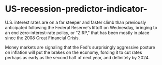 # US-recession-predictor-indicator-

U.S. interest rates are on a far steeper and faster climb than previously anticipated following the Federal Reserve's liftoff on Wednesday, bringing to an end zero-interest-rate policy, or "ZIRP," that has been mostly in place since the 2008 Great Financial Crisis.

Money markets are signaling that the Fed's surprisingly aggressive posture on inflation will put the brakes on the economy, forcing it to cut rates perhaps as early as the second half of next year, and definitely by 2024.


